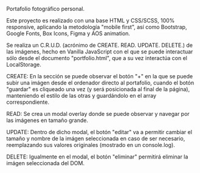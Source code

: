 Portafolio fotográfico personal.

Este proyecto es realizado con una base HTML y CSS/SCSS, 100% responsive, aplicando la metodología "mobile first", así como Bootstrap, Google Fonts, Box Icons, Figma y AOS animation. 

Se realiza un C.R.U.D. (acrónimo de CREATE. READ. UPDATE. DELETE.) de las imágenes, hecho en Vanilla JavaScript con el que se puede interactuar sólo desde el documento "portfolio.html", que a su vez interactúa con el LocalStorage.

CREATE:
En la sección se puede observar el botón "+" en la que se puede subir una imágen desde el ordenador directo al portafolio, cuando el botón "guardar" es cliqueado una vez (y será posicionada al final de la página), manteniendo el estilo de las otras y guardándolo en el array correspondiente.

READ:
Se crea un modal overlay donde se puede observar y navegar por las imágenes en tamaño grande.

UPDATE:
Dentro de dicho modal, el botón "editar" va a permitir cambiar el tamaño y nombre de la imágen seleccionada en caso de ser necesario, reemplazando sus valores originales (mostrado en un console.log).

DELETE:
Igualmente en el modal, el botón "eliminar" permitirá eliminar la imágen seleccionada del DOM.
